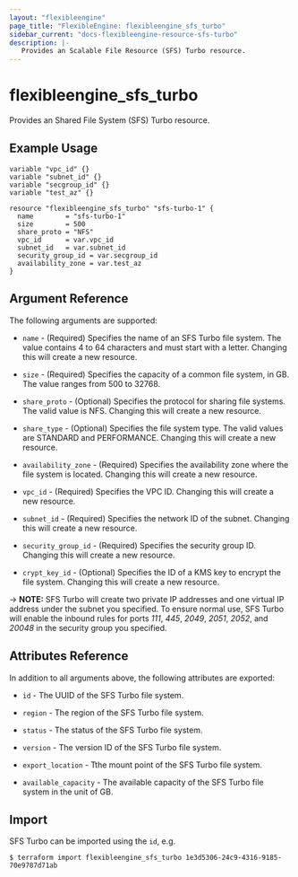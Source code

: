 ```yaml
---
layout: "flexibleengine"
page_title: "FlexibleEngine: flexibleengine_sfs_turbo"
sidebar_current: "docs-flexibleengine-resource-sfs-turbo"
description: |-
   Provides an Scalable File Resource (SFS) Turbo resource.
---
```


# flexibleengine_sfs_turbo

Provides an Shared File System (SFS) Turbo resource.

## Example Usage

```hcl
variable "vpc_id" {}
variable "subnet_id" {}
variable "secgroup_id" {}
variable "test_az" {}

resource "flexibleengine_sfs_turbo" "sfs-turbo-1" {
  name        = "sfs-turbo-1"
  size        = 500
  share_proto = "NFS"
  vpc_id      = var.vpc_id
  subnet_id   = var.subnet_id
  security_group_id = var.secgroup_id
  availability_zone = var.test_az
}
```

## Argument Reference
The following arguments are supported:

* `name` - (Required) Specifies the name of an SFS Turbo file system. The value contains 4 to 64
  characters and must start with a letter. Changing this will create a new resource.

* `size` - (Required) Specifies the capacity of a common file system, in GB. The value ranges from 500 to 32768.

* `share_proto` - (Optional) Specifies the protocol for sharing file systems. The valid value is NFS.
  Changing this will create a new resource.

* `share_type` - (Optional) Specifies the file system type. The valid values are STANDARD and PERFORMANCE.
  Changing this will create a new resource.

* `availability_zone` - (Required) Specifies the availability zone where the file system is located.
  Changing this will create a new resource.

* `vpc_id` - (Required) Specifies the VPC ID. Changing this will create a new resource.

* `subnet_id` - (Required) Specifies the network ID of the subnet. Changing this will create a new resource.

* `security_group_id` - (Required) Specifies the security group ID. Changing this will create a new resource.

* `crypt_key_id` - (Optional) Specifies the ID of a KMS key to encrypt the file system.
  Changing this will create a new resource.

-> **NOTE:**
  SFS Turbo will create two private IP addresses and one virtual IP address under the subnet you specified.
  To ensure normal use, SFS Turbo will enable the inbound rules for ports *111*, *445*, *2049*, *2051*, *2052*,
  and *20048* in the security group you specified.

## Attributes Reference
In addition to all arguments above, the following attributes are exported:

* `id` - The UUID of the SFS Turbo file system.

* `region` - The region of the SFS Turbo file system.

* `status` - The status of the SFS Turbo file system.

* `version` - The version ID of the SFS Turbo file system.

* `export_location` - Tthe mount point of the SFS Turbo file system.

* `available_capacity` - The available capacity of the SFS Turbo file system in the unit of GB.


## Import

SFS Turbo can be imported using the `id`, e.g.

```
$ terraform import flexibleengine_sfs_turbo 1e3d5306-24c9-4316-9185-70e9787d71ab
```
